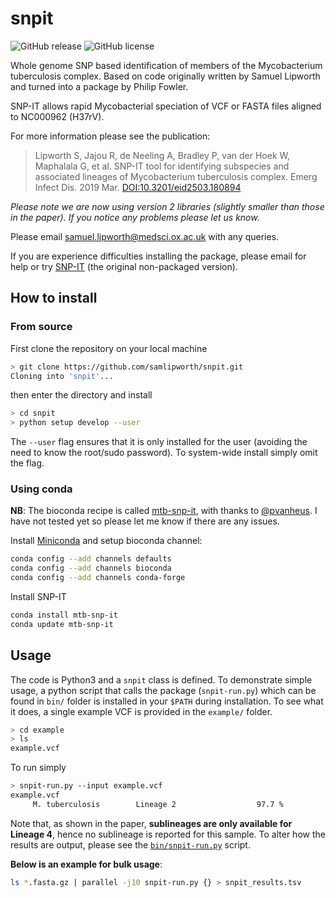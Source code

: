 # snpit

![GitHub release](https://img.shields.io/github/release/samlipworth/snpit.svg)
![GitHub license](https://img.shields.io/github/license/samlipworth/snpit.svg)

Whole genome SNP based identification of members of the Mycobacterium tuberculosis complex. Based on code originally written by Samuel Lipworth and turned into a package by Philip Fowler.

SNP-IT allows rapid Mycobacterial speciation of VCF or FASTA files aligned to NC000962 (H37rV).

For more information please see the publication:

> Lipworth S, Jajou R, de Neeling A, Bradley P, van der Hoek W, Maphalala G, et al. SNP-IT tool for identifying subspecies and associated lineages of Mycobacterium tuberculosis complex. Emerg Infect Dis. 2019 Mar.
> [DOI:10.3201/eid2503.180894](https://doi.org/10.3201/eid2503.180894)

_Please note we are now using version 2 libraries (slightly smaller than those in the paper). If you notice any problems please let us know._

Please email samuel.lipworth@medsci.ox.ac.uk with any queries.

If you are experience difficulties installing the package, please email for help or try [SNP-IT](https://github.com/samlipworth/SNP-IT) (the original non-packaged version).

## How to install

### From source

First clone the repository on your local machine

```sh
> git clone https://github.com/samlipworth/snpit.git
Cloning into 'snpit'...
```

then enter the directory and install

```sh
> cd snpit
> python setup develop --user
```

The `--user` flag ensures that it is only installed for the user (avoiding the need to know the root/sudo password). To system-wide install simply omit the flag.

### Using conda

**NB**: The bioconda recipe is called [mtb-snp-it](https://anaconda.org/bioconda/mtb-snp-it), with thanks to [@pvanheus](https://github.com/pvanheus). I have not tested yet so please let me know if there are any issues.

Install [Miniconda](https://conda.io/projects/conda/en/latest/user-guide/install/index.html) and setup bioconda channel:

```sh
conda config --add channels defaults
conda config --add channels bioconda
conda config --add channels conda-forge
```

Install SNP-IT

```sh
conda install mtb-snp-it
conda update mtb-snp-it
```

## Usage

The code is Python3 and a `snpit` class is defined. To demonstrate simple usage, a python script that calls the package (`snpit-run.py`) which can be found in `bin/` folder is installed in your `$PATH` during installation. To see what it does, a single example VCF is provided in the `example/` folder.

```sh
> cd example
> ls
example.vcf
```

To run simply

```sh
> snpit-run.py --input example.vcf
example.vcf
     M. tuberculosis        Lineage 2                  97.7 %
```

Note that, as shown in the paper, **sublineages are only available for Lineage 4**, hence no sublineage is reported for this sample. To alter how the results are output, please see the [`bin/snpit-run.py`](bin/snpit-run.py) script.

**Below is an example for bulk usage**:

```sh
ls *.fasta.gz | parallel -j10 snpit-run.py {} > snpit_results.tsv
```
